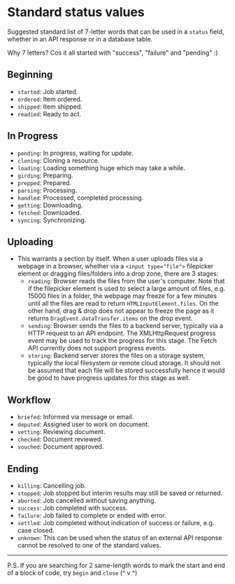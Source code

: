 # Standard status values

Suggested standard list of 7-letter words that can be used in a `status` field,
whether in an API response or in a database table.

Why 7 letters? Cos it all started with "success", "failure" and "pending" :)

## Beginning
- `started`: Job started.
- `ordered`: Item ordered.
- `shipped`: Item shipped.
- `readied`: Ready to act.

## In Progress
- `pending`: In progress, waiting for update.
- `cloning`: Cloning a resource.
- `loading`: Loading something huge which may take a while.
- `girding`: Preparing.
- `prepped`: Prepared.
- `parsing`: Processing.
- `handled`: Processed, completed processing.
- `getting`: Downloading.
- `fetched`: Downloaded.
- `syncing`: Synchronizing.

## Uploading
- This warrants a section by itself. When a user uploads files via a webpage
  in a browser, whether via a `<input type="file">` filepicker element or
  dragging files/folders into a drop zone, there are 3 stages:
    + `reading`: Browser reads the files from the user's computer. Note that if
      the filepicker element is used to select a large amount of files,
      e.g. 15000 files in a folder, the webpage may freeze for a few minutes
      until all the files are read to return `HTMLInputElement.files`. On the
      other hand, drag & drop does not appear to freeze the page as it returns
      `DragEvent.dataTransfer.items` on the drop event.
    + `sending`: Browser sends the files to a backend server, typically via a
      HTTP request to an API endpoint. The XMLHttpRequest progress event may
      be used to track the progress for this stage. The Fetch API currently does
      not support progress events.
    + `storing`: Backend server stores the files on a storage system, typically
      the local filesystem or remote cloud storage. It should not be assumed
      that each file will be stored successfully hence it would be good to
      have progress updates for this stage as well.

## Workflow
- `briefed`: Informed via message or email.
- `deputed`: Assigned user to work on document.
- `vetting`: Reviewing document.
- `checked`: Document reviewed.
- `vouched`: Document approved.

## Ending
- `killing`: Cancelling job.
- `stopped`: Job stopped but interim results may still be saved or returned.
- `aborted`: Job cancelled without saving anything.
- `success`: Job completed with success.
- `failure`: Job failed to complete or ended with error.
- `settled`: Job completed without indication of success or failure,
  e.g. case closed.
- `unknown`: This can be used when the status of an external API response cannot
  be resolved to one of the standard values.

--------------------------------------------------------------------------------
P.S. If you are searching for 2 same-length words to mark the start and end
of a block of code, try `begin` and `close` (^ v ^)
